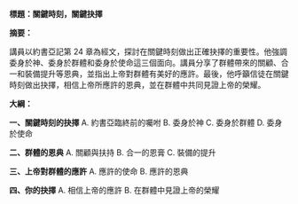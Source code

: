 **標題：關鍵時刻，關鍵抉擇**

**摘要：**

講員以約書亞記第 24 章為經文，探討在關鍵時刻做出正確抉擇的重要性。他強調委身於神、委身於群體和委身於使命這三個面向。講員分享了群體帶來的關顧、合一和裝備提升等恩典，並指出上帝對群體有美好的應許。最後，他呼籲信徒在關鍵時刻做出抉擇，相信上帝所應許的恩典，並在群體中共同見證上帝的榮耀。

**大綱：**

**一、關鍵時刻的抉擇**
    A. 約書亞臨終前的囑咐
    B. 委身於神
    C. 委身於群體
    D. 委身於使命

**二、群體的恩典**
    A. 關顧與扶持
    B. 合一的恩膏
    C. 裝備的提升

**三、上帝對群體的應許**
    A. 應許的使命
    B. 應許的恩典

**四、你的抉擇**
    A. 相信上帝的應許
    B. 在群體中見證上帝的榮耀